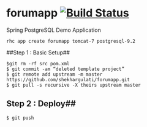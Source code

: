 forumapp [![Build Status](https://travis-ci.org/shekhargulati/forumapp-openshift-quickstart.png)](https://travis-ci.org/shekhargulati/forumapp-openshift-quickstart)
========

Spring PostgreSQL Demo Application


```
rhc app create forumapp tomcat-7 postgresql-9.2
````

##Step 1 : Basic Setup##

```
$git rm -rf src pom.xml
$ git commit -am “deleted template project”
$ git remote add upstream -m master https://github.com/shekhargulati/forumapp.git
$ git pull -s recursive -X theirs upstream master
```
## Step 2 : Deploy##

```
$ git push
```
